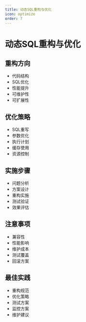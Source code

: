 ```yaml
---
title: 动态SQL重构与优化
icon: optimize
order: 7
---
```


# 动态SQL重构与优化

## 重构方向
- 代码结构
- SQL优化
- 性能提升
- 可维护性
- 可扩展性

## 优化策略
- SQL重写
- 参数优化
- 执行计划
- 缓存使用
- 资源控制

## 实施步骤
- 问题分析
- 方案设计
- 重构实施
- 测试验证
- 效果评估

## 注意事项
- 兼容性
- 性能影响
- 维护成本
- 测试覆盖
- 回滚方案

## 最佳实践
- 重构规范
- 优化策略
- 测试方案
- 监控方案
- 维护建议
